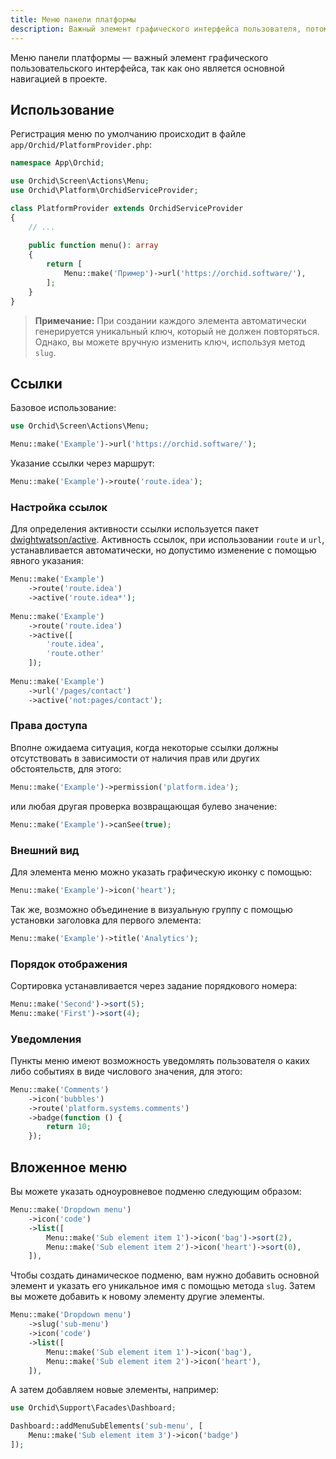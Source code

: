 ```yaml
---
title: Меню панели платформы
description: Важный элемент графического интерфейса пользователя, потому, что с помощью него осуществляется основная навигация по проекту.
---
```


Меню панели платформы — важный элемент графического пользовательского интерфейса, так как оно является основной навигацией в проекте.

## Использование

Регистрация меню по умолчанию происходит в файле `app/Orchid/PlatformProvider.php`:

```php
namespace App\Orchid;

use Orchid\Screen\Actions\Menu;
use Orchid\Platform\OrchidServiceProvider;

class PlatformProvider extends OrchidServiceProvider
{
    // ...
    
    public function menu(): array
    {
        return [
            Menu::make('Пример')->url('https://orchid.software/'),
        ];
    }
}
```

> **Примечание:** При создании каждого элемента автоматически генерируется уникальный ключ, который не должен повторяться. Однако, вы можете вручную изменить ключ, используя метод `slug`.

## Ссылки

Базовое использование:

```php
use Orchid\Screen\Actions\Menu;

Menu::make('Example')->url('https://orchid.software/');
```

Указание ссылки через маршрут:

```php
Menu::make('Example')->route('route.idea');
```

### Настройка ссылок

Для определения активности ссылки используется пакет [dwightwatson/active](https://github.com/dwightwatson/active).
Активность ссылок, при использовании `route` и `url`, устанавливается автоматически,
но допустимо изменение с помощью явного указания:

```php
Menu::make('Example')
    ->route('route.idea')
    ->active('route.idea*');
    
Menu::make('Example')
    ->route('route.idea')
    ->active([
        'route.idea',
        'route.other'
    ]);
    
Menu::make('Example')
    ->url('/pages/contact')
    ->active('not:pages/contact');
```

### Права доступа

Вполне ожидаема ситуация, когда некоторые ссылки должны отсутствовать
в зависимости от наличия прав или других обстоятельств, для этого:

```php
Menu::make('Example')->permission('platform.idea');
```

или любая другая проверка возвращающая булево значение:

```php
Menu::make('Example')->canSee(true);
```

### Внешний вид

Для элемента меню можно указать графическую иконку с помощью:

```php
Menu::make('Example')->icon('heart');
```

Так же, возможно объединение в визуальную группу с помощью установки заголовка для первого элемента:

```php
Menu::make('Example')->title('Analytics');
```

### Порядок отображения

Сортировка устанавливается через задание порядкового номера:

```php
Menu::make('Second')->sort(5);
Menu::make('First')->sort(4);
```

### Уведомления

Пункты меню имеют возможность уведомлять пользователя о каких либо событиях в виде числового значения, для этого:

```php
Menu::make('Comments')
    ->icon('bubbles')
    ->route('platform.systems.comments')
    ->badge(function () {
        return 10;
    });
```

## Вложенное меню

Вы можете указать одноуровневое подменю следующим образом:

```php
Menu::make('Dropdown menu')
    ->icon('code')
    ->list([
        Menu::make('Sub element item 1')->icon('bag')->sort(2),
        Menu::make('Sub element item 2')->icon('heart')->sort(0),
    ]),
```

Чтобы создать динамическое подменю, вам нужно добавить основной элемент и указать его уникальное имя с помощью метода `slug`.
Затем вы можете добавить к новому элементу другие элементы.

```php
Menu::make('Dropdown menu')
    ->slug('sub-menu')
    ->icon('code')
    ->list([
        Menu::make('Sub element item 1')->icon('bag'),
        Menu::make('Sub element item 2')->icon('heart'),
    ]),
```

А затем добавляем новые элементы, например:

```php
use Orchid\Support\Facades\Dashboard;

Dashboard::addMenuSubElements('sub-menu', [
    Menu::make('Sub element item 3')->icon('badge')
]);
```
